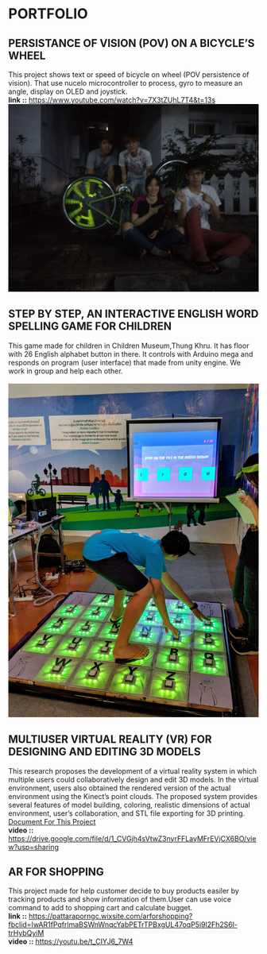 # PORTFOLIO

## PERSISTANCE OF VISION (POV) ON A BICYCLE’S WHEEL
This project shows text or speed of bicycle on wheel (POV persistence of vision). That use nucelo microcontroller to process, gyro to measure an angle, display on OLED and joystick.<br/>
**link ::** https://www.youtube.com/watch?v=7X3tZUhL7T4&t=13s
![Alt text](putc.jpg?raw=true "Pov")

## STEP BY STEP, AN INTERACTIVE ENGLISH WORD SPELLING GAME FOR CHILDREN
This game made for children in Children Museum,Thung Khru. It has floor with 26 English alphabet button in there. It controls with Arduino mega and responds on program (user interface) that made from unity engine. We work in group and help each other.<br/>
<br>
![Alt text](inventor3.jpg?raw=true "Inventor")

## MULTIUSER VIRTUAL REALITY (VR) FOR DESIGNING AND EDITING 3D MODELS
This research proposes the development of a virtual reality system in which multiple users could collaboratively design and edit 3D models. In the virtual environment, users also obtained the rendered version of the actual environment using the Kinect’s point clouds. The proposed system provides several features of model building, coloring, realistic dimensions of actual environment, user’s collaboration, and STL file exporting for 3D printing.<br/>
[Document For This Project](MultiuserVRForDesigningAndEditing3DModels.pdf)<br/>
**video ::** https://drive.google.com/file/d/1_CVGjh4sVtwZ3nyrFFLayMFrEVjCX6BO/view?usp=sharing

## AR FOR SHOPPING
This project made for help customer decide to buy products easiler by tracking products and show information of them.User can use voice command to add to shopping cart and calculate bugget.<br/>
**link ::** https://pattaraporngc.wixsite.com/arforshopping?fbclid=IwAR1fPqfrlmaBSWnWnqcYabPETrTPBxgUL47oqP5i9l2Fh2S6l-trHybQyiM <br/>
**video ::** https://youtu.be/t_CIYJ6_7W4




